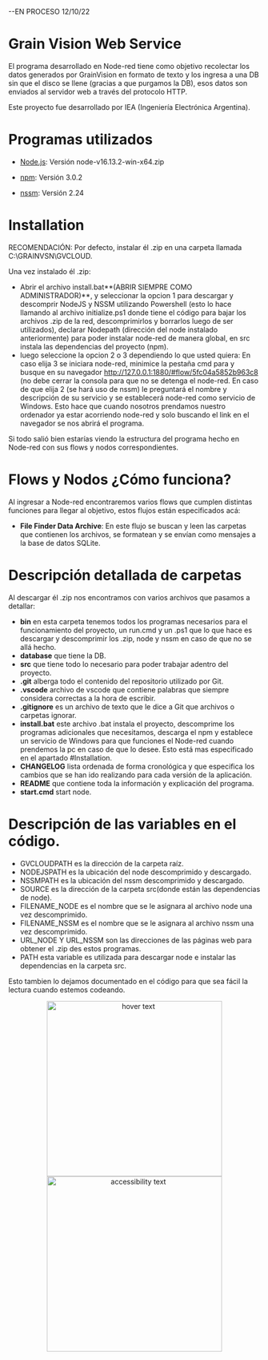    
--EN PROCESO 12/10/22
  # Grain Vision Web Service
El programa desarrollado en Node-red tiene como objetivo recolectar los datos generados por GrainVision en formato de texto y los ingresa a una DB sin que el disco se llene (gracias a que purgamos la DB), esos datos son enviados al servidor web a través del protocolo HTTP.

Este proyecto fue desarrollado por IEA (Ingeniería Electrónica Argentina).

  # Programas utilizados

* [Node.js](https://nodejs.org/dist/v16.13.2/): Versión node-v16.13.2-win-x64.zip

* [npm](https://nodered.org/): Versión 3.0.2

* [nssm](https://nssm.cc/download): Versión 2.24

 
  

 # Installation
RECOMENDACIÓN: Por defecto, instalar él .zip en una carpeta llamada C:\GRAINVSN\GVCLOUD.

Una vez instalado él .zip: 

 - Abrir el archivo install.bat**(ABRIR SIEMPRE COMO ADMINISTRADOR)**, y seleccionar la opcion 1 para descargar y descomprir NodeJS y NSSM utilizando Powershell (esto lo hace llamando al archivo initialize.ps1 donde tiene el código para bajar los archivos .zip de la red, descomprimirlos y borrarlos luego de ser utilizados), declarar Nodepath (dirección del node instalado anteriormente) para poder instalar node-red de manera global, en src instala las dependencias del proyecto (npm).
 - luego seleccione la opcion 2 o 3 dependiendo lo que usted quiera:
En caso elija 3 se iniciara node-red, minimice la pestaña cmd para y busque en su navegador  http://127.0.0.1:1880/#flow/5fc04a5852b963c8 (no debe cerrar la consola para que no se detenga el node-red.
En caso de que elija 2 (se hará uso de nssm) le preguntará el nombre y descripción de su servicio y se establecerá node-red como servicio de Windows. Esto hace que cuando nosotros prendamos nuestro ordenador ya estar acorriendo node-red y solo buscando el link en el navegador se nos abrirá el programa.

Si todo salió bien estarías viendo la estructura del programa hecho en Node-red con sus flows y nodos correspondientes.

  # Flows y Nodos ¿Cómo funciona?

Al ingresar a Node-red encontraremos varios flows que cumplen distintas funciones para llegar al objetivo, estos flujos están especificados acá:

  

 - **File Finder Data Archive**: En este flujo se buscan y leen las carpetas que contienen los archivos, se formatean y se envían como mensajes a la base de datos SQLite.




# Descripción detallada de carpetas

Al descargar él .zip nos encontramos con varios archivos que pasamos a detallar:

- **bin**  en esta carpeta tenemos todos los programas necesarios para el funcionamiento del proyecto, un run.cmd y un .ps1 que lo que hace es descargar y descomprimir los .zip, node y nssm en caso de que no se allá hecho.
- **database** que tiene la DB.
- **src** que tiene todo lo necesario para poder trabajar adentro del proyecto. 
- **.git** alberga todo el contenido del repositorio utilizado por Git.
- **.vscode** archivo de vscode que contiene palabras que siempre considera correctas a la hora de escribir.
- **.gitignore** es un archivo  de texto que le dice a Git que archivos o carpetas ignorar.
- **install.bat** este archivo .bat instala el proyecto, descomprime los programas adicionales que necesitamos, descarga el npm y establece un servicio de Windows para que funciones el Node-red cuando prendemos la pc en caso de que lo desee. Esto está mas especificado en el apartado #Installation.
- **CHANGELOG** lista ordenada de forma cronológica y que especifica los cambios que se han ido realizando para cada versión de la aplicación.
- **README**  que contiene toda la información y explicación del programa. 
- **start.cmd**  start node.

# Descripción de las variables en el código.
- GVCLOUDPATH es la dirección de la carpeta raíz.
- NODEJSPATH es la ubicación del node descomprimido y descargado.
- NSSMPATH es la ubicación del nssm descomprimido y descargado.
- SOURCE es la dirección de la carpeta src(donde están las dependencias de node).
- FILENAME_NODE es el nombre que se le asignara al archivo node una vez descomprimido.
- FILENAME_NSSM es el nombre que se le asignara al archivo nssm una vez descomprimido.
- URL_NODE Y URL_NSSM son las direcciones de las páginas web para obtener el .zip des estos programas.
- PATH esta variable es utilizada para descargar node e instalar las dependencias en la carpeta src.

Esto tambien lo dejamos documentado en el código para que sea fácil la lectura cuando estemos codeando.

<p align="center">
  <img src="C:\GRAINVSN\GVCLOUD\Diagrama_GVCLOUD.jpg" width="350" title="hover text">
  <img src="C:\GRAINVSN\GVCLOUD\Diagrama_GVCLOUD.jpg" width="350" alt="accessibility text">
</p>
